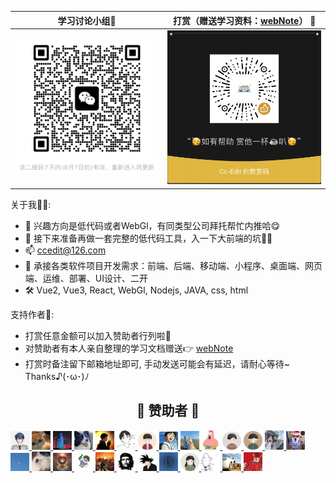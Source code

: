 
|   学习讨论小组🍻   |   打赏（赠送学习资料：[webNote](https://github.com/Cc-Edit/webNote)） :confetti_ball:    | 
|:------------------------------------------------------------:|:---------------------------------------------------------------------:| 
| ![wechat.png](https://github.com/Cc-Edit/Cc-Edit/blob/main/public/WeChatGroup.png) |     ![img.png](https://github.com/Cc-Edit/Cc-Edit/blob/main/public/img.png)  |

关于我👷🏼:
- 💼 兴趣方向是低代码或者WebGl，有同类型公司拜托帮忙内推哈😋
- 🔭 接下来准备再做一套完整的低代码工具，入一下大前端的坑💪🏻
- 📫 ccedit@126.com
- 📢 承接各类软件项目开发需求：前端、后端、移动端、小程序、桌面端、网页端、运维、部署、UI设计、二开
- 🛠️ Vue2, Vue3, React, WebGl, Nodejs, JAVA, css, html

支持作者🎁:
- 打赏任意金额可以加入赞助者行列啦🥰
- 对赞助者有本人亲自整理的学习文档赠送👉 [webNote](https://github.com/Cc-Edit/webNote)
- 打赏时备注留下邮箱地址即可, 手动发送可能会有延迟，请耐心等待~  Thanks♪(･ω･)ﾉ

<div align="center">
  <h2 align="center">🎉 赞助者 🎉</h2>
</div>

<p align="left">
  <a href="https://github.com/Cc-Edit" title='就是你个城' target="_blank" rel="noopener noreferrer">
    <img alt="就是你个城" src="https://github.com/Cc-Edit/Cc-Edit/blob/main/public/sponsor/jsngc.png" width="30">
  </a>
  <a href="https://github.com/Cc-Edit" title='daigang666' target="_blank" rel="noopener noreferrer">
    <img alt="daigang666" src="https://github.com/Cc-Edit/Cc-Edit/blob/main/public/sponsor/daigang666.jpg" width="30">
  </a>
  <a href="https://github.com/Cc-Edit" title='dh' target="_blank" rel="noopener noreferrer">
     <img alt="dh" src="https://github.com/Cc-Edit/Cc-Edit/blob/main/public/sponsor/dh.png" width="30">
  </a>
  <a href="https://github.com/Cc-Edit" title='ty' target="_blank" rel="noopener noreferrer">
    <img alt="ty" src="https://github.com/Cc-Edit/Cc-Edit/blob/main/public/sponsor/ty.png" width="30">
  </a>
  <a href="https://github.com/Cc-Edit" title='洒脱' target="_blank" rel="noopener noreferrer">
    <img alt="洒脱~" src="https://github.com/Cc-Edit/Cc-Edit/blob/main/public/sponsor/st.png" width="30">
  </a>
  <a href="https://github.com/Cc-Edit" title='心有灵犀' target="_blank" rel="noopener noreferrer">
     <img alt="心有灵犀" src="https://github.com/Cc-Edit/Cc-Edit/blob/main/public/sponsor/xylx.png" width="30">
  </a>

  <a href='https://github.com/Cc-Edit' title='zee' target='_blank' rel='noopener noreferrer'>
    <img alt='zee' src='https://github.com/Cc-Edit/Cc-Edit/blob/main/public/sponsor/backers-1684259743.png' width='30'>
  </a>

  <a href='https://github.com/Cc-Edit' title='#' target='_blank' rel='noopener noreferrer'>
    <img alt='#' src='https://github.com/Cc-Edit/Cc-Edit/blob/main/public/sponsor/0001.png' width='30'>
  </a>

  <a href='https://github.com/Cc-Edit' title='Amotion' target='_blank' rel='noopener noreferrer'>
    <img alt='Amotion' src='https://github.com/Cc-Edit/Cc-Edit/blob/main/public/sponsor/backers-1684743443.png' width='30'>
  </a>

  <a href='https://github.com/Cc-Edit' title='聂爬爬Y_🍉' target='_blank' rel='noopener noreferrer'>
    <img alt='聂爬爬Y_🍉' src='https://github.com/Cc-Edit/Cc-Edit/blob/main/public/sponsor/img.png' width='30'>
  </a>  

  <a href='https://github.com/Cc-Edit' title='hty' target='_blank' rel='noopener noreferrer'>
    <img alt='hty' src='https://github.com/Cc-Edit/Cc-Edit/blob/main/public/sponsor/backers-1684826242.png' width='30'>
  </a>

  <a href='https://github.com/Cc-Edit' title='YI' target='_blank' rel='noopener noreferrer'>
    <img alt='YI' src='https://github.com/Cc-Edit/Cc-Edit/blob/main/public/sponsor/backers-1684979450.png' width='30'>
  </a>

  <a href='https://github.com/Cc-Edit' title='伎俩' target='_blank' rel='noopener noreferrer'>
    <img alt='伎俩' src='https://github.com/Cc-Edit/Cc-Edit/blob/main/public/sponsor/head.png' width='30'>
  </a>

  <a href='https://github.com/Cc-Edit' title='臭四四' target='_blank' rel='noopener noreferrer'>
    <img alt='臭四四' src='https://github.com/Cc-Edit/Cc-Edit/blob/main/public/sponsor/head1.png' width='30'>
  </a>

  <a href='https://github.com/Cc-Edit' title='youa' target='_blank' rel='noopener noreferrer'>
    <img alt='youa' src='https://github.com/Cc-Edit/Cc-Edit/blob/main/public/sponsor/head2.png' width='30'>
  </a>

  <a href='https://github.com/Cc-Edit' title='阿俊' target='_blank' rel='noopener noreferrer'>
    <img alt='阿俊' src='https://github.com/Cc-Edit/Cc-Edit/blob/main/public/sponsor/ajun.png' width='30'>
  </a>

  <a href='https://github.com/Cc-Edit' title='ableﾍ😈ﾍ' target='_blank' rel='noopener noreferrer'>
    <img alt='ableﾍ😈ﾍ' src='https://github.com/Cc-Edit/Cc-Edit/blob/main/public/sponsor/ab.png' width='30'>
  </a>

  <a href='https://github.com/Cc-Edit' title='二 月 ²⁰²³' target='_blank' rel='noopener noreferrer'>
    <img alt='二 月 ²⁰²³' src='https://github.com/Cc-Edit/Cc-Edit/blob/main/public/sponsor/ey.png' width='30'>
  </a>

  <a href='https://github.com/Cc-Edit' title='冰火凌云' target='_blank' rel='noopener noreferrer'>
    <img alt='冰火凌云' src='https://github.com/Cc-Edit/Cc-Edit/blob/main/public/sponsor/bhly.png' width='30'>
  </a>

  <a href='https://github.com/Cc-Edit' title='Exception' target='_blank' rel='noopener noreferrer'>
    <img alt='Exception' src='https://github.com/Cc-Edit/Cc-Edit/blob/main/public/sponsor/ex.png' width='30'>
  </a>

  <a href='https://github.com/Cc-Edit' title='没有人比我的头像还帅了吧' target='_blank' rel='noopener noreferrer'>
    <img alt='没有人比我的头像还帅了吧' src='https://github.com/Cc-Edit/Cc-Edit/blob/main/public/sponsor/tx.png' width='30'>
  </a>

  <a href='https://github.com/Cc-Edit' title='weboob' target='_blank' rel='noopener noreferrer'>
    <img alt='weboob' src='https://github.com/Cc-Edit/Cc-Edit/blob/main/public/sponsor/weboob.png' width='30'>
  </a>

  <a href='https://github.com/Cc-Edit' title='凉豆仁。' target='_blank' rel='noopener noreferrer'>
    <img alt='凉豆仁。' src='https://github.com/Cc-Edit/Cc-Edit/blob/main/public/sponsor/ldr.png' width='30'>
  </a>

  <a href='https://github.com/Cc-Edit' title='日富一日' target='_blank' rel='noopener noreferrer'>
    <img alt='日富一日' src='https://github.com/Cc-Edit/Cc-Edit/blob/main/public/sponsor/rfyr.png' width='30'>
  </a>

  <a href='https://github.com/Cc-Edit' title='Can' target='_blank' rel='noopener noreferrer'>
    <img alt='Can' src='https://github.com/Cc-Edit/Cc-Edit/blob/main/public/sponsor/Can.png' width='30'>
  </a>

  <a href='https://github.com/Cc-Edit' title='守拙' target='_blank' rel='noopener noreferrer'>
    <img alt='守拙' src='https://github.com/Cc-Edit/Cc-Edit/blob/main/public/sponsor/sz.png' width='30'>
  </a>
</p>